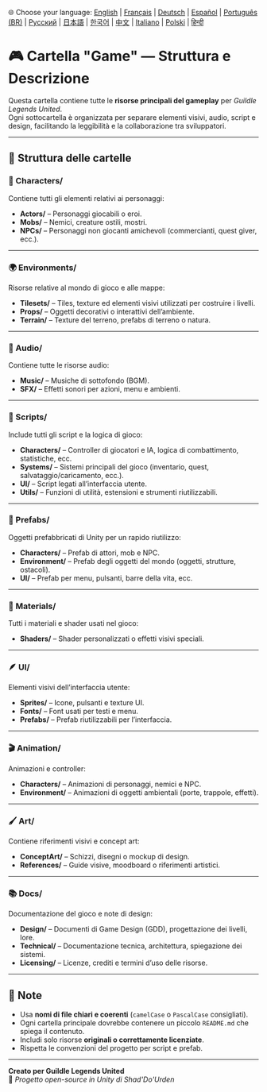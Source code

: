 🌐 Choose your language:
[English](Readme.md) | [Français](Readme.fr.md) | [Deutsch](Readme.de.md) | [Español](Readme.es.md) | [Português (BR)](Readme.br.md) | [Русский](Readme.ru.md) | [日本語](Readme.jp.md) | [한국어](Readme.kr.md) | [中文](Readme.cn.md) | [Italiano](Readme.it.md) | [Polski](Readme.pl.md) | [हिन्दी](Readme.in.md)

# 🎮 Cartella "Game" — Struttura e Descrizione

Questa cartella contiene tutte le **risorse principali del gameplay** per *Guildle Legends United*.  
Ogni sottocartella è organizzata per separare elementi visivi, audio, script e design, facilitando la leggibilità e la collaborazione tra sviluppatori.

---

## 📁 Struttura delle cartelle

### 🧍 Characters/
Contiene tutti gli elementi relativi ai personaggi:
- **Actors/** – Personaggi giocabili o eroi.
- **Mobs/** – Nemici, creature ostili, mostri.
- **NPCs/** – Personaggi non giocanti amichevoli (commercianti, quest giver, ecc.).

---

### 🌍 Environments/
Risorse relative al mondo di gioco e alle mappe:
- **Tilesets/** – Tiles, texture ed elementi visivi utilizzati per costruire i livelli.
- **Props/** – Oggetti decorativi o interattivi dell’ambiente.
- **Terrain/** – Texture del terreno, prefabs di terreno o natura.

---

### 🎵 Audio/
Contiene tutte le risorse audio:
- **Music/** – Musiche di sottofondo (BGM).
- **SFX/** – Effetti sonori per azioni, menu e ambienti.

---

### 🧠 Scripts/
Include tutti gli script e la logica di gioco:
- **Characters/** – Controller di giocatori e IA, logica di combattimento, statistiche, ecc.
- **Systems/** – Sistemi principali del gioco (inventario, quest, salvataggio/caricamento, ecc.).
- **UI/** – Script legati all’interfaccia utente.
- **Utils/** – Funzioni di utilità, estensioni e strumenti riutilizzabili.

---

### 🧱 Prefabs/
Oggetti prefabbricati di Unity per un rapido riutilizzo:
- **Characters/** – Prefab di attori, mob e NPC.
- **Environment/** – Prefab degli oggetti del mondo (oggetti, strutture, ostacoli).
- **UI/** – Prefab per menu, pulsanti, barre della vita, ecc.

---

### 🎨 Materials/
Tutti i materiali e shader usati nel gioco:
- **Shaders/** – Shader personalizzati o effetti visivi speciali.

---

### 🪶 UI/
Elementi visivi dell’interfaccia utente:
- **Sprites/** – Icone, pulsanti e texture UI.
- **Fonts/** – Font usati per testi e menu.
- **Prefabs/** – Prefab riutilizzabili per l’interfaccia.

---

### 🎬 Animation/
Animazioni e controller:
- **Characters/** – Animazioni di personaggi, nemici e NPC.
- **Environment/** – Animazioni di oggetti ambientali (porte, trappole, effetti).

---

### 🖌️ Art/
Contiene riferimenti visivi e concept art:
- **ConceptArt/** – Schizzi, disegni o mockup di design.
- **References/** – Guide visive, moodboard o riferimenti artistici.

---

### 📚 Docs/
Documentazione del gioco e note di design:
- **Design/** – Documenti di Game Design (GDD), progettazione dei livelli, lore.
- **Technical/** – Documentazione tecnica, architettura, spiegazione dei sistemi.
- **Licensing/** – Licenze, crediti e termini d’uso delle risorse.

---

## 🧾 Note

- Usa **nomi di file chiari e coerenti** (`camelCase` o `PascalCase` consigliati).  
- Ogni cartella principale dovrebbe contenere un piccolo `README.md` che spiega il contenuto.  
- Includi solo risorse **originali o correttamente licenziate**.  
- Rispetta le convenzioni del progetto per script e prefab.

---

**Creato per Guildle Legends United**  
🧙 *Progetto open-source in Unity di Shad'Do'Urden*

